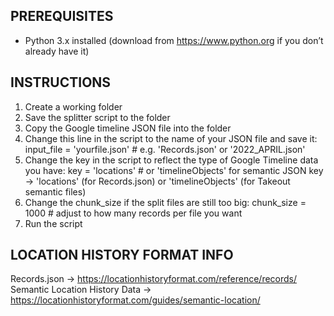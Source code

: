 PREREQUISITES
---
- Python 3.x installed (download from https://www.python.org if you don’t already have it)


INSTRUCTIONS
---
1. Create a working folder
2. Save the splitter script to the folder
3. Copy the Google timeline JSON file into the folder
4. Change this line in the script to the name of your JSON file and save it:
          input_file = 'yourfile.json'     # e.g. 'Records.json' or '2022_APRIL.json'
6. Change the key in the script to reflect the type of Google Timeline data you have:
          key         = 'locations'        # or 'timelineObjects' for semantic JSON
     key → 'locations' (for Records.json) or 'timelineObjects' (for Takeout semantic files)
8. Change the chunk_size if the split files are still too big:
          chunk_size  = 1000               # adjust to how many records per file you want
9. Run the script


LOCATION HISTORY FORMAT INFO
---
Records.json → https://locationhistoryformat.com/reference/records/
Semantic Location History Data → https://locationhistoryformat.com/guides/semantic-location/



